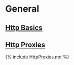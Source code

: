 # General
## [Http Basics](./HttpBasics.md)
## [Http Proxies](./HttpProxies.md)

{% include HttpProxies.md %}
